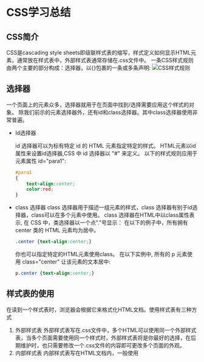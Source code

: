# CSS学习总结

## CSS简介

CSS是cascading style sheets即级联样式表的缩写，样式定义如何显示HTML元素，通常放在样式表中，外部样式表通常存储在.css文件中。
一条CSS样式规则由两个主要的部分构成：选择器，以{}包裹的一条或多条声明:
![CSS样式规则](https://www.runoob.com/wp-content/uploads/2013/07/632877C9-2462-41D6-BD0E-F7317E4C42AC.jpg)

## 选择器

一个页面上的元素众多，选择器就用于在页面中找到/选择需要应用这个样式的对象。
除我们前示的元素选择器外，还有id和class选择器。其中class选择器使用非常普遍。

* Id选择器

  id 选择器可以为标有特定 id 的 HTML 元素指定特定的样式。
  HTML元素以id属性来设置id选择器,CSS 中 id 选择器以 "#" 来定义。
  以下的样式规则应用于元素属性 id="para1":

  ```css 
  #para1
  {
      text-align:center;
      color:red;
  }
  ```

* class 选择器
  class 选择器用于描述一组元素的样式，class 选择器有别于id选择器，class可以在多个元素中使用。
  class 选择器在HTML中以class属性表示, 在 CSS 中，类选择器以一个点"."号显示：
  在以下的例子中，所有拥有 center 类的 HTML 元素均为居中。

  ```css
  .center {text-align:center;}
  ```

  你也可以指定特定的HTML元素使用class。
  在以下实例中, 所有的 p 元素使用 class="center" 让该元素的文本居中: 

  ```css
  p.center {text-align:center;}
  ```

## 样式表的使用

在读到一个样式表时，浏览器会根据它来格式化HTML文档。使用样式表有三种方式

1. 外部样式表
   外部样式表写在.css文件中，多个HTML可以使用同一个外部样式表，当多个页面需要使用同一个样式时，外部样式表将是你最好的选择，在后期维护时，也只需要修改一个.css文件的内容即可更改多个页面的外观。
2. 内部样式表
   内部样式表写在HTML文档内，一般使用<style>标签在文档头部定义内部样式表，在某个页面需要特殊的样式时常常使用内部样式表
3. 内联样式表
   当样式仅需要在某一元素内使用一次时使用内联样式表，在需要使用内联样式表内修改style属性。Style属性可以包含任何CSS属性。
   有时候，会使用多个样式表，这时候会根据优先级来使样式表生效：
   内联样式表>内部样式表>外部样式表>浏览器默认样式表。

## CSS作用小结

CSS级联样式表可以为HTML文档添加背景、格式化文本、以及格式化边框，并定义元素的填充和边距。使用CSS还可以定位元素、控制元素的可见性和尺寸、设置元素的形状、将一个元素置于另一个之后，以及向某些选择器添加特殊的效果。具体的实现方法这里不做赘述，如有兴趣可以到[菜鸟教程](https://www.runoob.com/css/css-tutorial.html)学习。  
为之前HTML学习总结中的调差问卷添加简单的内联样式：
```<html>
<html>
    <head>
        <meta charset="utf-8">
        <title>关于人类对噬元兽的态度的调查问卷</title>
    </head>
    <body style="background: url(./images/cat.jpg) no-repeat;
    background-size: 100%;">
        <form action="#" style="width: 50%; margin:50px auto;padding: 20px;
        background-color: white;opacity: 0.7;">
        <h1>关于人类对猫的态度的调查问卷</h1>
            1.你的性别是：<input type="radio" name="sex" value="male" >男
            <input type="radio" name="sex" value="female">女<br>
            2.你喜欢猫吗：<input type="radio" name="like" value="yes">喜欢
            <input type="radio" name="like" value="no">不喜欢<br>
            3.你有在养猫吗：<input type="radio" name="pet" value="yes">是
            <input type="radio" name="pet" value="no">否<br>
            4.你愿意养猫吗：<input type="radio" name="will" value="yes">愿意
            <input type="radio" name="will" value="no">不愿意<br>
            5.你养得起猫吗：<input type="radio" name="money" value="yes">养得起
            <input type="radio" name="money" value="no">养不起<br>
            6.为什么喜欢猫：<input type="checkbox" name="why" value="cute">可爱
            <input type="checkbox" name="why" value="cold">高冷
            <input type="checkbox" name="why" value="clear">干净
            <input type="checkbox" name="why" value="human">粘人<br>
            <input type="submit" value="提交" style="border: 0px;
            background: rgb(10, 169, 243);">
        </form>
    </body>
</html>
```
[点击查看效果](https://ikaros-9527.github.io/exam1.html)

